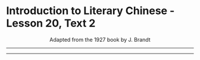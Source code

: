 # Introduction to Literary Chinese - Lesson 20, Text 2

<center>Adapted from the 1927 book by J. Brandt</center>

---

---
